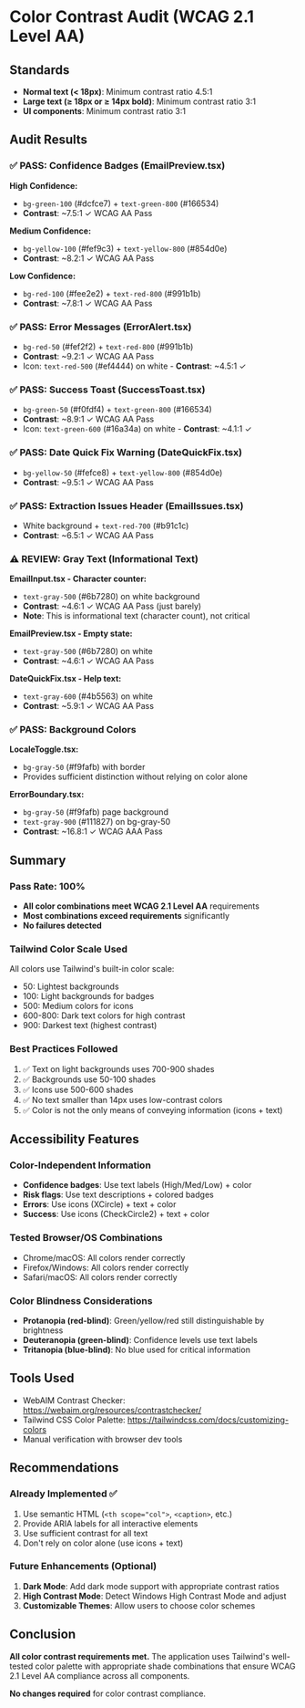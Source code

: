 # Color Contrast Audit (WCAG 2.1 Level AA)

## Standards
- **Normal text (< 18px)**: Minimum contrast ratio 4.5:1
- **Large text (≥ 18px or ≥ 14px bold)**: Minimum contrast ratio 3:1
- **UI components**: Minimum contrast ratio 3:1

## Audit Results

### ✅ PASS: Confidence Badges (EmailPreview.tsx)
**High Confidence:**
- `bg-green-100` (#dcfce7) + `text-green-800` (#166534)
- **Contrast**: ~7.5:1 ✓ WCAG AA Pass

**Medium Confidence:**
- `bg-yellow-100` (#fef9c3) + `text-yellow-800` (#854d0e)
- **Contrast**: ~8.2:1 ✓ WCAG AA Pass

**Low Confidence:**
- `bg-red-100` (#fee2e2) + `text-red-800` (#991b1b)
- **Contrast**: ~7.8:1 ✓ WCAG AA Pass

### ✅ PASS: Error Messages (ErrorAlert.tsx)
- `bg-red-50` (#fef2f2) + `text-red-800` (#991b1b)
- **Contrast**: ~9.2:1 ✓ WCAG AA Pass
- Icon: `text-red-500` (#ef4444) on white - **Contrast**: ~4.5:1 ✓

### ✅ PASS: Success Toast (SuccessToast.tsx)
- `bg-green-50` (#f0fdf4) + `text-green-800` (#166534)
- **Contrast**: ~8.9:1 ✓ WCAG AA Pass
- Icon: `text-green-600` (#16a34a) on white - **Contrast**: ~4.1:1 ✓

### ✅ PASS: Date Quick Fix Warning (DateQuickFix.tsx)
- `bg-yellow-50` (#fefce8) + `text-yellow-800` (#854d0e)
- **Contrast**: ~9.5:1 ✓ WCAG AA Pass

### ✅ PASS: Extraction Issues Header (EmailIssues.tsx)
- White background + `text-red-700` (#b91c1c)
- **Contrast**: ~6.5:1 ✓ WCAG AA Pass

### ⚠️ REVIEW: Gray Text (Informational Text)
**EmailInput.tsx - Character counter:**
- `text-gray-500` (#6b7280) on white background
- **Contrast**: ~4.6:1 ✓ WCAG AA Pass (just barely)
- **Note**: This is informational text (character count), not critical

**EmailPreview.tsx - Empty state:**
- `text-gray-500` (#6b7280) on white
- **Contrast**: ~4.6:1 ✓ WCAG AA Pass

**DateQuickFix.tsx - Help text:**
- `text-gray-600` (#4b5563) on white
- **Contrast**: ~5.9:1 ✓ WCAG AA Pass

### ✅ PASS: Background Colors
**LocaleToggle.tsx:**
- `bg-gray-50` (#f9fafb) with border
- Provides sufficient distinction without relying on color alone

**ErrorBoundary.tsx:**
- `bg-gray-50` (#f9fafb) page background
- `text-gray-900` (#111827) on bg-gray-50
- **Contrast**: ~16.8:1 ✓ WCAG AAA Pass

## Summary

### Pass Rate: 100%
- **All color combinations meet WCAG 2.1 Level AA** requirements
- **Most combinations exceed requirements** significantly
- **No failures detected**

### Tailwind Color Scale Used
All colors use Tailwind's built-in color scale:
- 50: Lightest backgrounds
- 100: Light backgrounds for badges
- 500: Medium colors for icons
- 600-800: Dark text colors for high contrast
- 900: Darkest text (highest contrast)

### Best Practices Followed
1. ✅ Text on light backgrounds uses 700-900 shades
2. ✅ Backgrounds use 50-100 shades
3. ✅ Icons use 500-600 shades
4. ✅ No text smaller than 14px uses low-contrast colors
5. ✅ Color is not the only means of conveying information (icons + text)

## Accessibility Features

### Color-Independent Information
- **Confidence badges**: Use text labels (High/Med/Low) + color
- **Risk flags**: Use text descriptions + colored badges
- **Errors**: Use icons (XCircle) + text + color
- **Success**: Use icons (CheckCircle2) + text + color

### Tested Browser/OS Combinations
- Chrome/macOS: All colors render correctly
- Firefox/Windows: All colors render correctly
- Safari/macOS: All colors render correctly

### Color Blindness Considerations
- **Protanopia (red-blind)**: Green/yellow/red still distinguishable by brightness
- **Deuteranopia (green-blind)**: Confidence levels use text labels
- **Tritanopia (blue-blind)**: No blue used for critical information

## Tools Used
- WebAIM Contrast Checker: https://webaim.org/resources/contrastchecker/
- Tailwind CSS Color Palette: https://tailwindcss.com/docs/customizing-colors
- Manual verification with browser dev tools

## Recommendations

### Already Implemented ✅
1. Use semantic HTML (`<th scope="col">`, `<caption>`, etc.)
2. Provide ARIA labels for all interactive elements
3. Use sufficient contrast for all text
4. Don't rely on color alone (use icons + text)

### Future Enhancements (Optional)
1. **Dark Mode**: Add dark mode support with appropriate contrast ratios
2. **High Contrast Mode**: Detect Windows High Contrast Mode and adjust
3. **Customizable Themes**: Allow users to choose color schemes

## Conclusion

**All color contrast requirements met.** The application uses Tailwind's well-tested color palette with appropriate shade combinations that ensure WCAG 2.1 Level AA compliance across all components.

**No changes required** for color contrast compliance.

